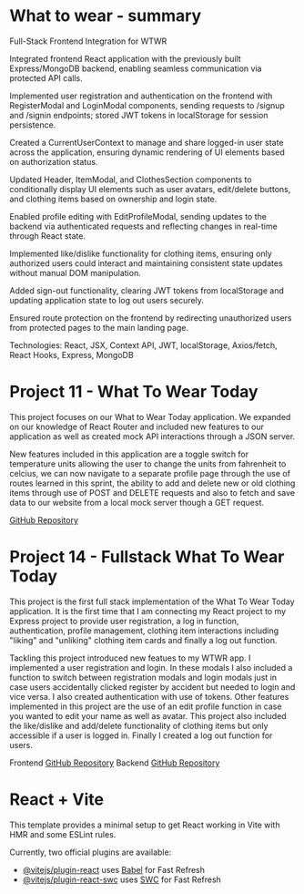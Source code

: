 #  What to wear - summary

Full-Stack Frontend Integration for WTWR

Integrated frontend React application with the previously built Express/MongoDB backend, enabling seamless communication via protected API calls.

Implemented user registration and authentication on the frontend with RegisterModal and LoginModal components, sending requests to /signup and /signin endpoints; stored JWT tokens in localStorage for session persistence.

Created a CurrentUserContext to manage and share logged-in user state across the application, ensuring dynamic rendering of UI elements based on authorization status.

Updated Header, ItemModal, and ClothesSection components to conditionally display UI elements such as user avatars, edit/delete buttons, and clothing items based on ownership and login state.

Enabled profile editing with EditProfileModal, sending updates to the backend via authenticated requests and reflecting changes in real-time through React state.

Implemented like/dislike functionality for clothing items, ensuring only authorized users could interact and maintaining consistent state updates without manual DOM manipulation.

Added sign-out functionality, clearing JWT tokens from localStorage and updating application state to log out users securely.

Ensured route protection on the frontend by redirecting unauthorized users from protected pages to the main landing page.

Technologies: React, JSX, Context API, JWT, localStorage, Axios/fetch, React Hooks, Express, MongoDB

# Project 11 - What To Wear Today

This project focuses on our What to Wear Today application. We expanded on our knowledge of React Router and included new features to our application as well as created mock API interactions through a JSON server.

New features included in this application are a toggle switch for temperature units allowing the user to change the units from fahrenheit to celcius, we can now navigate to a separate profile page through the use of routes learned in this sprint, the ability to add and delete new or old clothing items through use of POST and DELETE requests and also to fetch and save data to our website from a local mock server though a GET request.

[GitHub Repository](https://github.com/jonahsanpedro/se_project_react)

# Project 14 - Fullstack What To Wear Today

This project is the first full stack implementation of the What To Wear Today application. It is the first time that I am connecting my React project to my Express project to provide user registration, a log in function, authentication, profile management, clothing item interactions including "liking" and "unliking" clothing item cards and finally a log out function.

Tackling this project introduced new featues to my WTWR app. I implemented a user registration and login. In these modals I also included a function to switch between registration modals and login modals just in case users accidentally clicked register by accident but needed to login and vice versa. I also created authentication with use of tokens. Other features implemented in this project are the use of an edit profile function in case you wanted to edit your name as well as avatar. This project also included the like/dislike and add/delete functionality of clothing items but only accessible if a user is logged in. Finally I created a log out function for users.

Frontend
[GitHub Repository](https://github.com/jonahsanpedro/se_project_react)
Backend
[GitHub Repository](https://github.com/jonahsanpedro/se_project_express)

# React + Vite

This template provides a minimal setup to get React working in Vite with HMR and some ESLint rules.

Currently, two official plugins are available:

- [@vitejs/plugin-react](https://github.com/vitejs/vite-plugin-react/blob/main/packages/plugin-react/README.md) uses [Babel](https://babeljs.io/) for Fast Refresh
- [@vitejs/plugin-react-swc](https://github.com/vitejs/vite-plugin-react-swc) uses [SWC](https://swc.rs/) for Fast Refresh
